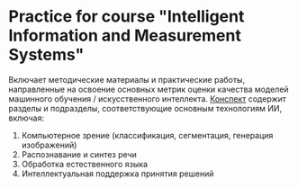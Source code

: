# Practice for course "Intelligent Information and Measurement Systems" 
Включает методические материалы и практические работы, направленные на освоение основных метрик оценки качества моделей машинного обучения / искусственного интеллекта. 
[Конспект](https://raw.githack.com/danil1online/intelligent_information_and_measurement_systems/main/docs/abstract.html) содержит разделы и подразделы, соответствующие основным технологиям ИИ, включая:
1. Компьютерное зрение (классификация, сегментация, генерация изображений)
2. Распознавание и синтез речи
3. Обработка естественного языка
4. Интеллектуальная поддержка принятия решений
